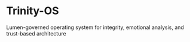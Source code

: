 # Trinity-OS
Lumen-governed operating system for integrity, emotional analysis, and trust-based architecture
